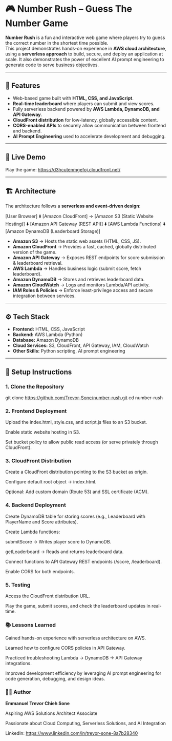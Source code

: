 # 🎮 Number Rush – Guess The Number Game

**Number Rush** is a fun and interactive web game where players try to guess the correct number in the shortest time possible.  
This project demonstrates hands-on experience in **AWS cloud architecture**, using a **serverless approach** to build, secure, and deploy an application at scale. It also demonstrates the power of excellent AI prompt engineering to generate code to serve business objectives.

---

## 🚀 Features
- Web-based game built with **HTML, CSS, and JavaScript**.
- **Real-time leaderboard** where players can submit and view scores.
- Fully serverless backend powered by **AWS Lambda, DynamoDB, and API Gateway**.
- **CloudFront distribution** for low-latency, globally accessible content.
- **CORS-enabled APIs** to securely allow communication between frontend and backend.
- **AI Prompt Engineering** used to accelerate development and debugging.

---

## 🚀 Live Demo

Play the game: https://d3hcutenmgefoj.cloudfront.net/

---

## 🏗️ Architecture

The architecture follows a **serverless and event-driven design**:

[User Browser]
⬇️
[Amazon CloudFront] → [Amazon S3 (Static Website Hosting)]
⬇️
[Amazon API Gateway (REST API)]
⬇️
[AWS Lambda Functions]
⬇️
[Amazon DynamoDB (Leaderboard Storage)]


- **Amazon S3** → Hosts the static web assets (HTML, CSS, JS).  
- **Amazon CloudFront** → Provides a fast, cached, globally distributed version of the game.  
- **Amazon API Gateway** → Exposes REST endpoints for score submission & leaderboard retrieval.  
- **AWS Lambda** → Handles business logic (submit score, fetch leaderboard).  
- **Amazon DynamoDB** → Stores and retrieves leaderboard data.  
- **Amazon CloudWatch** → Logs and monitors Lambda/API activity.  
- **IAM Roles & Policies** → Enforce least-privilege access and secure integration between services.

---

## ⚙️ Tech Stack
- **Frontend:** HTML, CSS, JavaScript  
- **Backend:** AWS Lambda (Python)  
- **Database:** Amazon DynamoDB  
- **Cloud Services:** S3, CloudFront, API Gateway, IAM, CloudWatch  
- **Other Skills:** Python scripting, AI prompt engineering  

---

## 🔧 Setup Instructions

### 1. Clone the Repository
git clone https://github.com/Trevor-Sone/number-rush.git
cd number-rush
### 2. Frontend Deployment
Upload the index.html, style.css, and script.js files to an S3 bucket.

Enable static website hosting in S3.

Set bucket policy to allow public read access (or serve privately through CloudFront).

### 3. CloudFront Distribution
Create a CloudFront distribution pointing to the S3 bucket as origin.

Configure default root object → index.html.

Optional: Add custom domain (Route 53) and SSL certificate (ACM).

### 4. Backend Deployment
Create DynamoDB table for storing scores (e.g., Leaderboard with PlayerName and Score attributes).

Create Lambda functions:

submitScore → Writes player score to DynamoDB.

getLeaderboard → Reads and returns leaderboard data.

Connect functions to API Gateway REST endpoints (/score, /leaderboard).

Enable CORS for both endpoints.

### 5. Testing
Access the CloudFront distribution URL.

Play the game, submit scores, and check the leaderboard updates in real-time.

### 📚 Lessons Learned
Gained hands-on experience with serverless architecture on AWS.

Learned how to configure CORS policies in API Gateway.

Practiced troubleshooting Lambda → DynamoDB → API Gateway integrations.

Improved development efficiency by leveraging AI prompt engineering for code generation, debugging, and design ideas.



### 👨‍💻 Author
**Emmanuel Trevor Chieh Sone**

Aspiring AWS Solutions Architect Associate

Passionate about Cloud Computing, Serverless Solutions, and AI Integration

LinkedIn: https://www.linkedin.com/in/trevor-sone-8a7b28340
